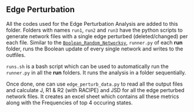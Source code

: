 ## Edge Perturbation

All the codes used for the Edge Perturbation Analysis are added to this folder. Folders with names ``run1``, ``run2`` and ``run3`` have the python scripts to generate network files with a single edge perturbed (deleted/changed) per each file. Similar to the [``Boolean_Random_Networksy``](https://github.com/uday2607/CSB-SCLC/tree/master/Additional_Codes/Boolean_Random_Networks), ``runner.py`` of each **run** folder, runs the Boolean update of every single network and writes to the outfiles.

``runs.sh`` is a bash script which can be used to automatically run the ``runner.py`` in all the **run** folders. It runs the analysis in a folder sequentially.

Once done, one can use ``edge_perturb_data.py`` to read all the output files and calculate J, R1 & R2 (with RACIPE) and JSD for all the edge perturbed network files. It creates an excel sheet which contains all these metrics along with the Frequencies of top 4 occuring states.
